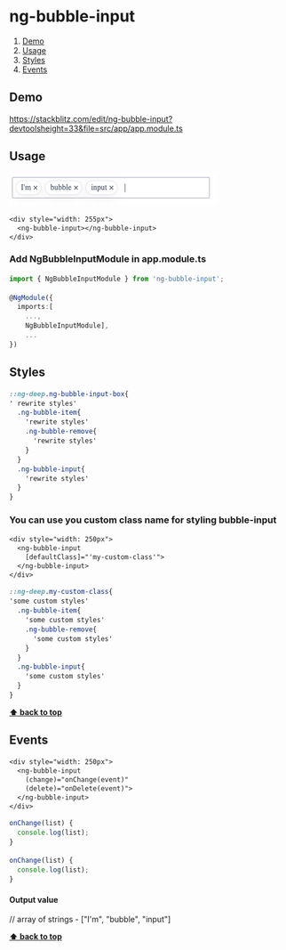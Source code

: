 # **ng-bubble-input**


1. [Demo](#demo)
2. [Usage](#usage)
3. [Styles](#styles)
4. [Events](#events)

## **Demo**

https://stackblitz.com/edit/ng-bubble-input?devtoolsheight=33&file=src/app/app.module.ts

## **Usage**

![Bubble input example image](https://github.com/borisadamyan/liberies/blob/master/src/assets/images/bubble-input.png?raw=true)

```angular2html
<div style="width: 255px">
  <ng-bubble-input></ng-bubble-input>
</div>
```
### Add NgBubbleInputModule in  app.module.ts
```typescript
import { NgBubbleInputModule } from 'ng-bubble-input';

@NgModule({
  imports:[ 
    ...,
    NgBubbleInputModule],
    ...
})
```

## **Styles**

```scss
::ng-deep.ng-bubble-input-box{
' rewrite styles'
  .ng-bubble-item{
    'rewrite styles'
    .ng-bubble-remove{
      'rewrite styles'
    }
  }
  .ng-bubble-input{
    'rewrite styles'
  }
}
```


### You can use you custom class name for styling bubble-input

```angular2html
<div style="width: 250px">
  <ng-bubble-input 
    [defaultClass]="'my-custom-class'">
  </ng-bubble-input>
</div>
```

```scss
::ng-deep.my-custom-class{
'some custom styles'
  .ng-bubble-item{
    'some custom styles'
    .ng-bubble-remove{
      'some custom styles'
    }
  }
  .ng-bubble-input{
    'some custom styles'
  }
}
```

**[⬆ back to top](#ng-bubble-input)**

## **Events**

```angular2html
<div style="width: 250px">
  <ng-bubble-input
    (change)="onChange(event)"
    (delete)="onDelete(event)">
  </ng-bubble-input>
</div>
```

```typescript
onChange(list) {
  console.log(list);
}

onChange(list) {
  console.log(list);
}
```

#### Output value
// array of strings  - ["I'm", "bubble", "input"]



**[⬆ back to top](#ng-bubble-input)**
